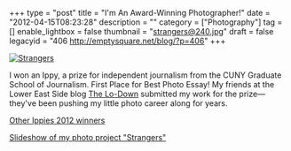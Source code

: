 +++
type = "post"
title = "I'm An Award-Winning Photographer!"
date = "2012-04-15T08:23:28"
description = ""
category = ["Photography"]
tag = []
enable_lightbox = false
thumbnail = "strangers@240.jpg"
draft = false
legacyid = "406 http://emptysquare.net/blog/?p=406"
+++

<p><a href="http://www.flickr.com/photos/emptysquare/5883621544/in/set-72157627172320196/lightbox/"><img style="display:block; margin-left:auto; margin-right:auto;" src="strangers.jpg" title="Strangers" /></a></p>
<p>I won an Ippy, a prize for independent journalism from the CUNY Graduate
School of Journalism. First Place for Best Photo Essay! My friends at
the Lower East Side blog <a href="http://www.thelodownny.com/">The Lo-Down</a>
submitted my work for the prize&mdash;they've been pushing my little photo
career along for years.</p>
<p><a href="http://voicesofny.org/ippies-2012-winners/">Other Ippies 2012 winners</a></p>
<p><a href="http://www.flickr.com/photos/emptysquare/5716346940/in/set-72157627172320196/lightbox/">Slideshow of my photo project
"Strangers"</a></p>
